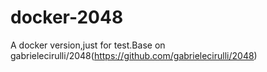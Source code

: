 # docker-2048
A docker version,just for test.Base on gabrielecirulli/2048(https://github.com/gabrielecirulli/2048)
